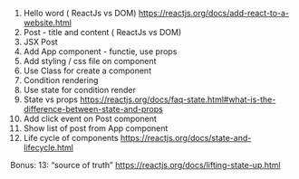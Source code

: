 1. Hello word ( ReactJs vs DOM) https://reactjs.org/docs/add-react-to-a-website.html
2. Post - title and content ( ReactJs vs DOM)
3. JSX Post
4. Add App component - functie, use props
5. Add styling / css file on component
6. Use Class for create a component
7. Condition rendering
8. Use state for condition render
9. State vs props https://reactjs.org/docs/faq-state.html#what-is-the-difference-between-state-and-props
10. Add click event on Post component
11. Show list of post from App component
12. Life cycle of components https://reactjs.org/docs/state-and-lifecycle.html

Bonus:
13: “source of truth” https://reactjs.org/docs/lifting-state-up.html 